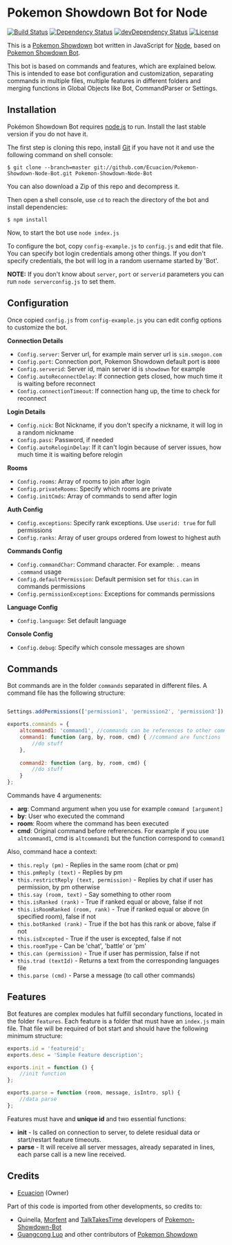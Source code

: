 ﻿Pokemon Showdown Bot for Node
====================

[![Build Status](https://travis-ci.org/Ecuacion/Pokemon-Showdown-Node-Bot.svg)](https://travis-ci.org/Ecuacion/Pokemon-Showdown-Node-Bot)
[![Dependency Status](https://david-dm.org/Ecuacion/Pokemon-Showdown-Node-Bot.svg)](https://david-dm.org/Ecuacion/Pokemon-Showdown-Node-Bot)
[![devDependency Status](https://david-dm.org/Ecuacion/Pokemon-Showdown-Node-Bot/dev-status.svg)](https://david-dm.org/Ecuacion/Pokemon-Showdown-Node-Bot#info=devDependencies)
[![License](https://img.shields.io/badge/license-MIT-blue.svg?style=flat)](http://opensource.org/licenses/MIT)

This is a [Pokemon Showdown](https://github.com/Zarel/Pokemon-Showdown) bot written in JavaScript for [Node](http://nodejs.org/), based on [Pokemon Showdown Bot](https://github.com/TalkTakesTime/Pokemon-Showdown-Bot). 

This bot is based on commands and features, which are explained below. This is intended to ease bot configuration and customization, separating commands in multiple files, multiple features in different folders and merging functions in Global Objects like Bot, CommandParser or Settings.

Installation
------------

Pokémon Showdown Bot requires [node.js](http://nodejs.org/) to run. Install the last stable version if you do not have it.

The first step is cloning this repo, install [Git](https://git-scm.com/) if you have not it and use the following command on shell console:
```
$ git clone --branch=master git://github.com/Ecuacion/Pokemon-Showdown-Node-Bot.git Pokemon-Showdown-Node-Bot
```
You can also download a Zip of this repo and decompress it.

Then open a shell console, use `cd` to reach the directory of the bot and install dependencies:
```
$ npm install
```

Now, to start the bot use `node index.js`

To configure the bot, copy `config-example.js` to `config.js` and edit that file. You can specify bot login credentials among other things. If you don't specify credentials, the bot will log in a random username started by 'Bot'.

**NOTE:** If you don't know about `server`, `port` or `serverid` parameters you can run `node serverconfig.js` to set them.

Configuration
------------

Once copied `config.js` from `config-example.js` you can edit config options to customize the bot.

**Connection Details**
 - `Config.server`: Server url, for example main server url is `sim.smogon.com`
 - `Config.port`: Connection port, Pokemon Showdown default port is `8000`
 - `Config.serverid`: Server id, main server id is `showdown` for example
 - `Config.autoReconnectDelay`: If connection gets closed, how much time it is waiting before reconnect
 - `Config.connectionTimeout`: If connection hang up, the time to check for reconnect

**Login Details**
 - `Config.nick`: Bot Nickname, if you don't specify a nickname, it will log in a random nickname
 - `Config.pass`: Password, if needed
 - `Config.autoReloginDelay`: If it can't login because of server issues, how much time it is waiting before relogin

**Rooms**
 - `Config.rooms`: Array of rooms to join after login
 - `Config.privateRooms`: Specify which rooms are private
 - `Config.initCmds`: Array of commands to send after login

**Auth Config**
 - `Config.exceptions`: Specify rank exceptions. Use `userid: true` for full permissions
 - `Config.ranks`: Array of user groups ordered from lowest to highest auth

**Commands Config**
 - `Config.commandChar`: Command character. For example: `.` means `.command` usage
 - `Config.defaultPermission`: Default permision set for `this.can` in commands permissions
 - `Config.permissionExceptions`: Exceptions for commands permissions

**Language Config**
 - `Config.language`: Set default language

**Console Config**
 - `Config.debug`: Specify which console messages are shown

Commands
------------

Bot commands are in the folder `commands` separated in different files. A command file has the following structure:
```js

Settings.addPermissions(['permission1', 'permission2', 'permission3']); //Add command permission for 'can' method (optional)

exports.commands = {
	altcommand1: 'command1', //commands can be references to other commands
	command1: function (arg, by, room, cmd) { //command are functions
		//do stuff
	},
	
	command2: function (arg, by, room, cmd) {
		//do stuff
	}
};
```

Commands have 4 argumenents:
 - **arg**: Command argument when you use for example `command [argument]`
 - **by**: User who executed the command
 - **room**: Room where the command has been executed
 - **cmd**: Original command before refrerences. For example if you use `altcommand1`, cmd is `altcommand1` but the function correspond to `command1`

Also, command hace a context:
 - `this.reply (pm)` - Replies in the same room (chat or pm)
 - `this.pmReply (text)` - Replies by pm
 - `this.restrictReply (text, permission)` - Replies by chat if user has permission, by pm otherwise
 - `this.say (room, text)` - Say something to other room
 - `this.isRanked (rank)` - True if ranked equal or above, false if not
 - `this.isRoomRanked (room, rank)` - True if ranked equal or above (in specified room), false if not
 - `this.botRanked (rank)` - True if the bot has this rank or above, false if not
 - `this.isExcepted` - True if the user is excepted, false if not
 - `this.roomType` - Can be 'chat', 'battle' or 'pm'
 - `this.can (permission)` - True if user has permission, false if not
 - `this.trad (textId)` - Returns a text from the corresponding languages file
 - `this.parse (cmd)` - Parse a message (to call other commands)

Features
------------

Bot features are complex modules hat fulfill secondary functions, located in the folder `features`. Each feature is a folder that must have an `index.js` main file. That file will be required of bot start and should have the following minimum structure:
```js
exports.id = 'featureid';
exports.desc = 'Simple Feature description';

exports.init = function () {
	//init function
};

exports.parse = function (room, message, isIntro, spl) {
	//data parse
};
```

Features must have and **unique id** and two essential functions:

 - **init** - Is called on connection to server, to delete residual data or start/restart feature timeouts.
 - **parse** - It will receive all server messages, already separated in lines, each parse call is a new line received.


Credits
-----------

 - [Ecuacion](https://github.com/Ecuacion/) (Owner)
 
Part of this code is imported from other developments, so credits to:
		
 - Quinella, [Morfent](https://github.com/Morfent) and [TalkTakesTime](https://github.com/TalkTakesTime) developers of [Pokemon-Showdown-Bot](https://github.com/TalkTakesTime/Pokemon-Showdown-Bot)
 - [Guangcong Luo](https://github.com/Zarel) and other contributors of [Pokemon Showdown](https://github.com/Zarel/Pokemon-Showdown)
 
